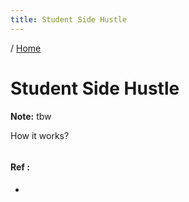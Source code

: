 ```yaml
---
title: Student Side Hustle
---
```


/ [Home](index.md)

# Student Side Hustle

**Note:** tbw

How it works?




```

```

#### Ref :

  * []()
